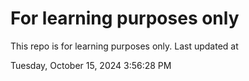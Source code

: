 # For learning purposes only
This repo is for learning purposes only.
Last updated at

Tuesday, October 15, 2024 3:56:28 PM

